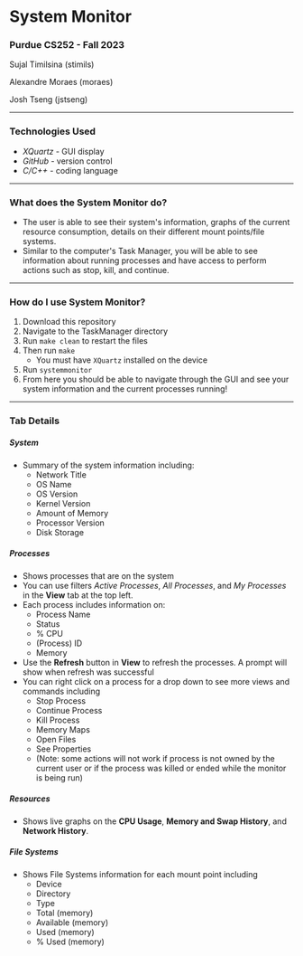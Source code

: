 # System Monitor

### Purdue CS252 - Fall 2023

Sujal Timilsina (stimils)

Alexandre Moraes (moraes)

Josh Tseng (jstseng)

----
### Technologies Used
- *XQuartz* - GUI display
- *GitHub* - version control
- *C/C++* - coding language
---
### What does the System Monitor do?
- The user is able to see their system's information, graphs of the current resource consumption, details on their different mount points/file systems.
- Similar to the computer's Task Manager, you will be able to see information about running processes and have access to perform actions such as stop, kill, and continue.

---
### How do I use System Monitor?
1. Download this repository
2. Navigate to the TaskManager directory
3. Run `make clean` to restart the files
4. Then run `make`
    - You must have `XQuartz` installed on the device
5. Run `systemmonitor`
6. From here you should be able to navigate through the GUI and see your system information and the current processes running!
---
### Tab Details

##### System

- Summary of the system information including:
    - Network Title
    - OS Name
    - OS Version
    - Kernel Version
    - Amount of Memory
    - Processor Version
    - Disk Storage

##### Processes

- Shows processes that are on the system
- You can use filters *Active Processes*, *All Processes*, and *My Processes* in the **View** tab at the top left.
- Each process includes information on:
    - Process Name
    - Status
    - % CPU
    - (Process) ID
    - Memory
- Use the **Refresh** button in **View** to refresh the processes. A prompt will show when refresh was successful
- You can right click on a process for a drop down to see more views and commands including
    - Stop Process
    - Continue Process
    - Kill Process
    - Memory Maps
    - Open Files
    - See Properties
    - (Note: some actions will not work if process is not owned by the current user or if the process was killed or ended while the monitor is being run)

##### Resources

- Shows live graphs on the **CPU Usage**, **Memory and Swap History**, and **Network History**.

##### File Systems

- Shows File Systems information for each mount point including
    - Device
    - Directory
    - Type
    - Total (memory)
    - Available (memory)
    - Used (memory)
    - % Used (memory)


